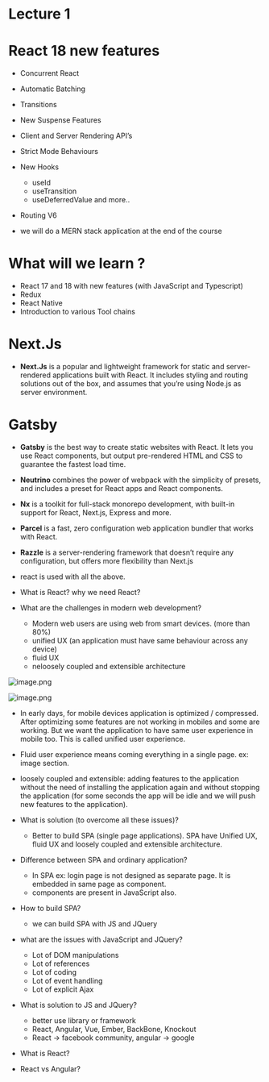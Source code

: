 # Lecture 1

# React 18 new features

- Concurrent React
- Automatic Batching
- Transitions
- New Suspense Features
- Client and Server Rendering API’s
- Strict Mode Behaviours
- New Hooks
    - useId
    - useTransition
    - useDeferredValue and more..
- Routing V6

- we will do a MERN stack application at the end of the course

# What will we learn ?

- React 17 and 18 with new features (with JavaScript and Typescript)
- Redux
- React Native
- Introduction to various Tool chains

# Next.Js

- **Next.Js** is a popular and lightweight framework for static and server-rendered applications built with React. It includes styling and routing solutions out of the box, and assumes that you’re using Node.js as server environment.

# Gatsby

- **Gatsby** is the best way to create static websites with React. It lets you use React components, but output pre-rendered HTML and CSS to guarantee the fastest load time.
- **Neutrino** combines the power of webpack with the simplicity of presets, and includes a preset for React apps and React components.
- **Nx** is a toolkit for full-stack monorepo development, with built-in support for React, Next.js, Express and more.
- **Parcel** is a fast, zero configuration web application bundler that works with React.
- **Razzle** is a server-rendering framework that doesn’t require any configuration, but offers more flexibility than Next.js
- react is used with all the above.

- What is React? why we need React?
- What are the challenges in modern web development?
    - Modern web users are using web from smart devices. (more than 80%)
    - unified UX (an application must have same behaviour across any device)
    - fluid UX
    - neloosely coupled and extensible architecture

![image.png](https://prod-files-secure.s3.us-west-2.amazonaws.com/e6e3128e-057b-4a4e-9f53-ed1f2dd7c8e2/c74e84a6-0198-4c44-ac6e-e8b3da9acf63/image.png)

![image.png](https://prod-files-secure.s3.us-west-2.amazonaws.com/e6e3128e-057b-4a4e-9f53-ed1f2dd7c8e2/3de8e0a1-871a-4ab0-a3b1-10d58309d16b/image.png)

- In early days, for mobile devices application is optimized / compressed. After optimizing some features are not working in mobiles and some are working. But we want the application to have same user experience in mobile too. This is called unified user experience.
- Fluid user experience means coming everything in a single page. ex: image section.
- loosely coupled and extensible: adding features to the application without the need of installing the application again and without stopping the application (for some seconds the app will be idle and we will push new features to the application).

 

- What is solution (to overcome all these issues)?
    - Better to build SPA (single page applications). SPA have Unified UX, fluid UX and loosely coupled and extensible architecture.
- Difference between SPA and ordinary application?
    - In SPA ex: login page is not designed as separate page. It is embedded in same page as component.
    - components are present in JavaScript also.
- How to build SPA?
    - we can build SPA with JS and JQuery
- what are the issues with JavaScript and JQuery?
    - Lot of DOM manipulations
    - Lot of references
    - Lot of coding
    - Lot of event handling
    - Lot of explicit Ajax
- What is solution to JS and JQuery?
    - better use library or framework
    - React, Angular, Vue, Ember, BackBone, Knockout
    - React → facebook community, angular → google
- What is React?
- React vs Angular?
